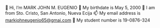 👋 Hi, I’m MARK JOHN M. EUGENIO
👀 My birthdate is May 5, 2000
🌱 I am from Sto. Cristo, San Antonio, Nueva Ecija
📫 My email address is markjohneugenio65@gmai.com
💞️ My student number is 19-0876-324
